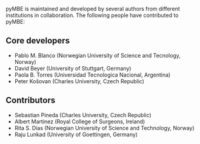 pyMBE is maintained and developed by several authors from different institutions in collaboration.
The following people have contributed to pyMBE:

## Core developers
- Pablo M. Blanco (Norwegian University of Science and Tecnology, Norway)
- David Beyer (University of Stuttgart, Germany)
- Paola B. Torres (Universidad Tecnologica Nacional, Argentina)
- Peter Košovan (Charles University, Czech Republic)

## Contributors
- Sebastian Pineda (Charles University, Czech Republic)
- Albert Martinez (Royal College of Surgeons, Ireland)
- Rita S. Dias (Norwegian University of Science and Technology, Norway)
- Raju Lunkad (University of Goettingen, Germany)